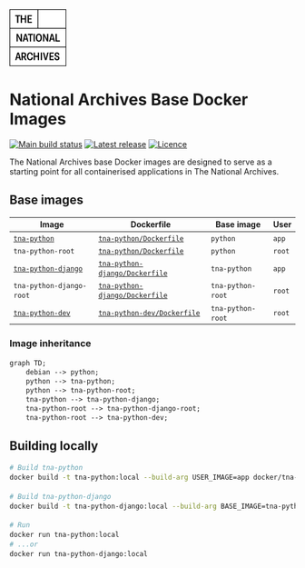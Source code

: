 <img src="https://raw.githubusercontent.com/nationalarchives/tna-frontend/main/src/nationalarchives/assets/images/tna-square-logo.svg" alt="The National Archives logo" title="The National Archives" width="100" />

# National Archives Base Docker Images

[![Main build status](https://img.shields.io/github/actions/workflow/status/nationalarchives/docker/build.yml?style=flat-square&event=push&branch=main)](https://github.com/nationalarchives/docker/actions/workflows/build.yml?query=branch%3Amain)
[![Latest release](https://img.shields.io/github/v/release/nationalarchives/docker?style=flat-square&logo=github&logoColor=white&sort=semver)](https://github.com/nationalarchives/docker/releases)
[![Licence](https://img.shields.io/github/license/nationalarchives/docker?style=flat-square)](https://github.com/nationalarchives/docker/blob/main/LICENCE)

The National Archives base Docker images are designed to serve as a starting point for all containerised applications in The National Archives.

## Base images

| Image                                           | Dockerfile                                                            | Base image        | User   |
| ----------------------------------------------- | --------------------------------------------------------------------- | ----------------- | ------ |
| [`tna-python`](docker/tna-python)               | [`tna-python/Dockerfile`](docker/tna-python/Dockerfile)               | `python`          | `app`  |
| `tna-python-root`                               | [`tna-python/Dockerfile`](docker/tna-python/Dockerfile)               | `python`          | `root` |
| [`tna-python-django`](docker/tna-python-django) | [`tna-python-django/Dockerfile`](docker/tna-python-django/Dockerfile) | `tna-python`      | `app`  |
| `tna-python-django-root`                        | [`tna-python-django/Dockerfile`](docker/tna-python-django/Dockerfile) | `tna-python-root` | `root` |
| [`tna-python-dev`](docker/tna-python-dev)       | [`tna-python-dev/Dockerfile`](docker/tna-python-dev/Dockerfile)       | `tna-python-root` | `root` |

### Image inheritance

```mermaid
graph TD;
    debian --> python;
    python --> tna-python;
    python --> tna-python-root;
    tna-python --> tna-python-django;
    tna-python-root --> tna-python-django-root;
    tna-python-root --> tna-python-dev;
```

## Building locally

```sh
# Build tna-python
docker build -t tna-python:local --build-arg USER_IMAGE=app docker/tna-python

# Build tna-python-django
docker build -t tna-python-django:local --build-arg BASE_IMAGE=tna-python --build-arg BASE_IMAGE_TAG=local --build-arg USER_IMAGE=app docker/tna-python-django

# Run
docker run tna-python:local
# ...or
docker run tna-python-django:local
```
